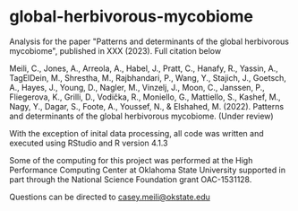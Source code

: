 # global-herbivorous-mycobiome

Analysis for the paper "Patterns and determinants of the global herbivorous mycobiome", published in XXX (2023). Full citation below

Meili, C., Jones, A., Arreola, A., Habel, J., Pratt, C., Hanafy, R., Yassin, A., TagElDein, M., Shrestha, M., Rajbhandari, P., Wang, Y., Stajich, J., Goetsch, A., Hayes, J., Young, D., Nagler, M., Vinzelj, J., Moon, C., Janssen, P., Fliegerova, K., Grilli, D., Vodička, R., Moniello, G., Mattiello, S., Kashef, M., Nagy, Y., Dagar, S., Foote, A., Youssef, N., & Elshahed, M. (2022). Patterns and determinants of the global herbivorous mycobiome. (Under review)

With the exception of inital data processing, all code was written and executed using RStudio and R version 4.1.3 

Some of the computing for this project was performed at the High Performance Computing Center at Oklahoma State University supported in part through the National Science Foundation grant OAC-1531128.

Questions can be directed to casey.meili@okstate.edu
